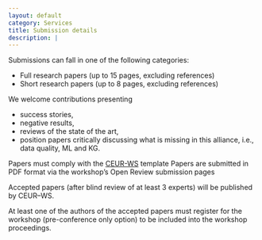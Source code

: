 ```yaml
---
layout: default
category: Services
title: Submission details
description: |
---
```

Submissions can fall in one of the following categories:
- Full research papers (up to 15 pages, excluding references)
- Short research papers (up to 8 pages, excluding references)

We welcome contributions presenting
- success stories,
- negative results, 
- reviews of the state of the art, 
- position papers critically discussing what is missing in this alliance, i.e., data quality, ML and KG.

Papers must comply with the [CEUR-WS](http://ceur-ws.org/Vol-XXX/CEURART.zip) template
Papers are submitted in PDF format via the workshop’s Open Review submission pages

Accepted papers (after blind review of at least 3 experts) will be published by CEUR–WS.

At least one of the authors of the accepted papers must register for the workshop (pre-conference only option) to be included into the workshop proceedings.
